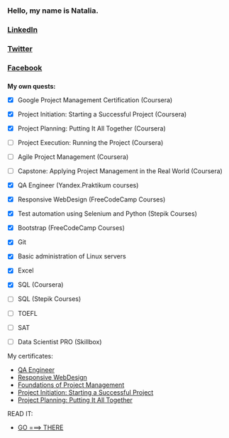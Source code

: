 ### Hello, my name is Natalia. 
### [LinkedIn](www.linkedin.com/in/nataliapopovaqa)
### [Twitter](https://twitter.com/NataliaHerbera)
### [Facebook](https://www.facebook.com/profile.php?id=100092604933604)
### 
**My own quests:**
* [x] Google Project Management Certification (Coursera)
* [x] Project Initiation: Starting a Successful Project (Coursera)
* [x] Project Planning: Putting It All Together (Coursera)
* [ ] Project Execution: Running the Project (Coursera)
* [ ] Agile Project Management (Coursera)
* [ ] Capstone: Applying Project Management in the Real World (Coursera)
* [x] QA Engineer (Yandex.Praktikum courses)
* [x] Responsive WebDesign (FreeCodeCamp Courses)
* [x] Test automation using Selenium and Python (Stepik Courses)
* [x] Bootstrap (FreeCodeCamp Courses)
* [x] Git
* [x] Basic administration of Linux servers
* [x] Excel
* [x] SQL (Coursera)
* [ ] SQL (Stepik Courses)
* [ ] TOEFL
* [ ] SAT
* [ ] Data Scientist PRO (Skillbox)


My certificates:
* [QA Engineer](https://disk.yandex.ru/i/krcLKRzrAlTMyw)
* [Responsive WebDesign](https://www.freecodecamp.org/certification/nat_popstar/responsive-web-design)
* [Foundations of Project Management](https://www.coursera.org/account/accomplishments/certificate/Q5JMY8VF7GDV)
* [Project Initiation: Starting a Successful Project](https://www.coursera.org/account/accomplishments/certificate/GTUM94TQY5Z4)
* [Project Planning: Putting It All Together](https://coursera.org/share/10b513c27c6dac38a3a8784b6c235d9a)

READ IT: 
* [GO ===> THERE ](https://github.com/NatPopstar/Books_to_read/blob/main/README.md)



